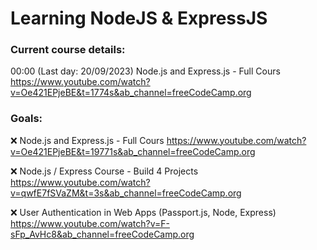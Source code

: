 # Learning NodeJS & ExpressJS

### Current course details:

00:00 (Last day: 20/09/2023)
Node.js and Express.js - Full Cours
https://www.youtube.com/watch?v=Oe421EPjeBE&t=1774s&ab_channel=freeCodeCamp.org

### Goals:

❌ Node.js and Express.js - Full Cours
https://www.youtube.com/watch?v=Oe421EPjeBE&t=19771s&ab_channel=freeCodeCamp.org

❌ Node.js / Express Course - Build 4 Projects
https://www.youtube.com/watch?v=qwfE7fSVaZM&t=3s&ab_channel=freeCodeCamp.org

❌ User Authentication in Web Apps (Passport.js, Node, Express) 
https://www.youtube.com/watch?v=F-sFp_AvHc8&ab_channel=freeCodeCamp.org
